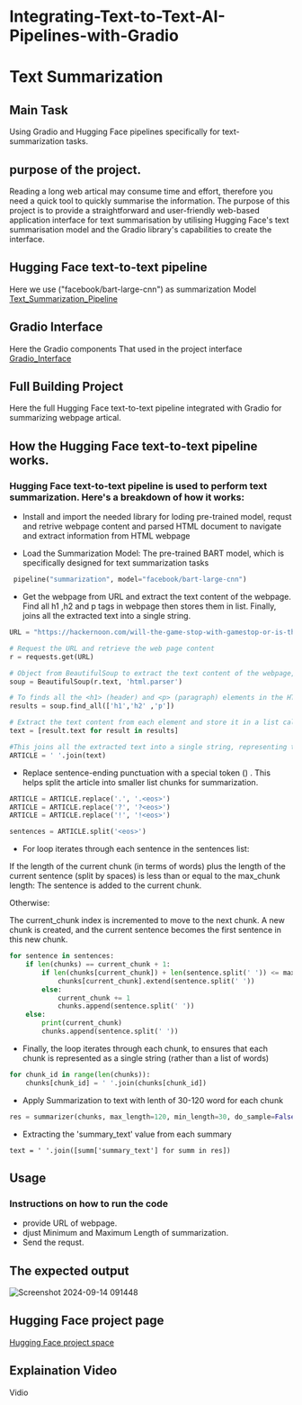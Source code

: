 # Integrating-Text-to-Text-AI-Pipelines-with-Gradio

# Text Summarization

## Main Task
Using Gradio and Hugging Face pipelines specifically for text-summarization tasks.


##  purpose of the project.

Reading a long web artical may consume time and effort, therefore you need a quick tool to quickly summarise the information.
The purpose of this project is to provide a straightforward and user-friendly web-based application interface for text summarisation by utilising Hugging Face's text summarisation model and the Gradio library's capabilities to create the interface.

## Hugging Face text-to-text pipeline
Here we use ("facebook/bart-large-cnn") as  summarization Model
[Text_Summarization_Pipeline](https://github.com/kawther12h/Integrating-Text-to-Text-AI-Pipelines-with-Gradio/blob/main/HuggingFace_pipeline_codeipynb.ipynb)

## Gradio Interface
Here the Gradio components That used in the project interface
[Gradio_Interface](https://github.com/kawther12h/Integrating-Text-to-Text-AI-Pipelines-with-Gradio/blob/main/Gradio_Code.ipynb)

## Full Building Project
Here the full Hugging Face text-to-text
pipeline integrated with Gradio for summarizing webpage artical.

## How the Hugging Face text-to-text pipeline works.

### Hugging Face text-to-text pipeline is used to perform text summarization. Here's a breakdown of how it works:
* Install and import the needed library for loding pre-trained model, requst and retrive webpage content and parsed HTML document to navigate and extract information from HTML webpage

* Load the Summarization Model: The pre-trained BART model, which is specifically designed for text summarization tasks
```python
 pipeline("summarization", model="facebook/bart-large-cnn")
``` 

* Get the webpage from URL and extract the text content of the webpage. Find all h1 ,h2 and p tags in webpage then stores them in list. Finally, joins all the extracted text into a single string.
```python
URL = "https://hackernoon.com/will-the-game-stop-with-gamestop-or-is-this-just-the-beginning-2j1x32aa"

# Request the URL and retrieve the web page content
r = requests.get(URL)

# Object from BeautifulSoup to extract the text content of the webpage, parsing the HTML content
soup = BeautifulSoup(r.text, 'html.parser')

# To finds all the <h1> (header) and <p> (paragraph) elements in the HTML content
results = soup.find_all(['h1','h2' ,'p'])

# Extract the text content from each element and store it in a list called text
text = [result.text for result in results]

#This joins all the extracted text into a single string, representing the entire article.
ARTICLE = ' '.join(text)
```

* Replace sentence-ending punctuation with a special token (<eos>) . This helps split the article into smaller list chunks for summarization.
```python
ARTICLE = ARTICLE.replace('.', '.<eos>')
ARTICLE = ARTICLE.replace('?', '?<eos>')
ARTICLE = ARTICLE.replace('!', '!<eos>')

sentences = ARTICLE.split('<eos>')
```
* For loop iterates through each sentence in the sentences list:

If the length of the current chunk (in terms of words) plus the length of the current sentence (split by spaces) is less than or equal to the max_chunk length:
The sentence is added to the current chunk.

Otherwise:

The current_chunk index is incremented to move to the next chunk.
A new chunk is created, and the current sentence becomes the first sentence in this new chunk.

```python
for sentence in sentences:
    if len(chunks) == current_chunk + 1:
        if len(chunks[current_chunk]) + len(sentence.split(' ')) <= max_chunk:
            chunks[current_chunk].extend(sentence.split(' '))
        else:
            current_chunk += 1
            chunks.append(sentence.split(' '))
    else:
        print(current_chunk)
        chunks.append(sentence.split(' '))
```
* Finally, the loop iterates through each chunk,
to ensures that each chunk is represented as a single string (rather than a list of words)
```python
for chunk_id in range(len(chunks)):
    chunks[chunk_id] = ' '.join(chunks[chunk_id])
```
* Apply Summarization to text with lenth of 30-120 word for each chunk

```python
res = summarizer(chunks, max_length=120, min_length=30, do_sample=False)
```

* Extracting the 'summary_text' value from each summary
```pyhton
text = ' '.join([summ['summary_text'] for summ in res])
```



## Usage

### Instructions on how to run the code
* provide URL of webpage.
* djust Minimum and Maximum Length of summarization.
* Send the requst.

## The expected output
![Screenshot 2024-09-14 091448](https://github.com/user-attachments/assets/b9c7dae1-6879-4526-aa1d-4904709db943)

## Hugging Face project page
[Hugging Face project space](https://huggingface.co/spaces/Kawthar12h/Text_Summarization)
## Explaination Video

Vidio
